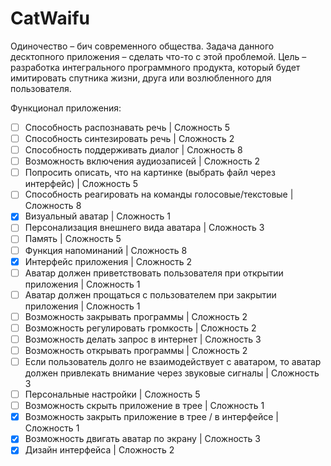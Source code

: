 # CatWaifu

Одиночество – бич современного общества. Задача данного десктопного приложения – сделать что-то с этой проблемой. Цель – разработка интегрального программного продукта, который будет имитировать спутника жизни, друга или возлюбленного для пользователя.

Функционал приложения:
  - [ ] Способность распознавать речь | Сложность 5
  - [ ] Способность синтезировать речь  | Сложность 2
  - [ ] Способность поддерживать диалог | Сложность 8
  - [ ] Возможность включения аудиозаписей | Сложность 2  
  - [ ] Попросить описать, что на картинке (выбрать файл через интерфейс) | Сложность 5  
  - [ ] Способность реагировать на команды голосовые/текстовые | Сложность 8
  - [x] Визуальный аватар | Сложность 1
  - [ ] Персонализация внешнего вида аватара | Сложность 3  
  - [ ] Память | Сложность 5
  - [ ] Функция напоминаний | Сложность 8  
  - [x] Интерфейс приложения | Сложность 2
  - [ ] Аватар должен приветствовать пользователя при открытии приложения | Сложность 1  
  - [ ] Аватар должен прощаться с пользователем при закрытии приложения | Сложность 1
  - [ ] Возможность закрывать программы | Сложность 2
  - [ ] Возможность регулировать громкость | Сложность 2 
  - [ ] Возможность делать запрос в интернет | Сложность 3
  - [ ] Возможность открывать программы | Сложность 2
  - [ ] Если пользователь долго не взаимодействует с аватаром, то аватар должен привлекать внимание через звуковые сигналы | Сложность 3  
  - [ ] Персональные настройки | Сложность 5
  - [ ] Возможность скрыть приложение в трее | Сложность 1  
  - [x] Возможность закрыть приложение в трее / в интерфейсе | Сложность 1
  - [x] Возможность двигать аватар по экрану | Сложность 3
  - [x] Дизайн интерфейса | Сложность 2
